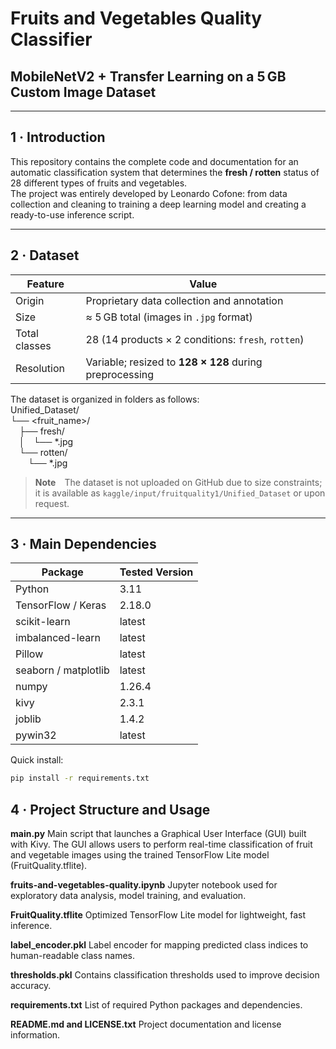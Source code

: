 # Fruits and Vegetables Quality Classifier  
## MobileNetV2 + Transfer Learning on a 5 GB Custom Image Dataset  

---

## 1 · Introduction

This repository contains the complete code and documentation for an automatic classification system that determines the **fresh / rotten** status of 28 different types of fruits and vegetables.  
The project was entirely developed by Leonardo Cofone: from data collection and cleaning to training a deep learning model and creating a ready-to-use inference script.

---

## 2 · Dataset

| Feature       | Value                                       |
|---------------|---------------------------------------------|
| Origin        | Proprietary data collection and annotation  |
| Size          | ≈ 5 GB total (images in `.jpg` format)      |
| Total classes | 28 (14 products × 2 conditions: `fresh`, `rotten`) |
| Resolution    | Variable; resized to **128 × 128** during preprocessing |

The dataset is organized in folders as follows:  
Unified_Dataset/  
└── <fruit_name>/  
 ├── fresh/  
 │ └── *.jpg  
 └── rotten/  
  └── *.jpg

> **Note** The dataset is not uploaded on GitHub due to size constraints; it is available as `kaggle/input/fruitquality1/Unified_Dataset` or upon request.

---

## 3 · Main Dependencies

| Package                | Tested Version |
|------------------------|----------------|
| Python                 | 3.11           |
| TensorFlow / Keras     | 2.18.0         |
| scikit-learn           | latest         |
| imbalanced-learn       | latest         |
| Pillow                 | latest         |
| seaborn / matplotlib   | latest         |  
| numpy                  | 1.26.4         |
| kivy                   | 2.3.1          |
| joblib                 | 1.4.2          |
| pywin32                | latest         |

Quick install:

```bash
pip install -r requirements.txt
```

## 4 · Project Structure and Usage
**main.py**
Main script that launches a Graphical User Interface (GUI) built with Kivy.
The GUI allows users to perform real-time classification of fruit and vegetable images using the trained TensorFlow Lite model (FruitQuality.tflite).

**fruits-and-vegetables-quality.ipynb**
Jupyter notebook used for exploratory data analysis, model training, and evaluation.

**FruitQuality.tflite**
Optimized TensorFlow Lite model for lightweight, fast inference.

**label_encoder.pkl**
Label encoder for mapping predicted class indices to human-readable class names.

**thresholds.pkl**
Contains classification thresholds used to improve decision accuracy.

**requirements.txt**
List of required Python packages and dependencies.

**README.md and LICENSE.txt**
Project documentation and license information.

